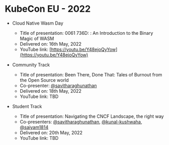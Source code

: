 # KubeCon EU - 2022

- Cloud Native Wasm Day
  - Title of presentation: 0061 736D: : An Introduction to the Binary Magic of WASM
  - Delivered on: 16th May, 2022
  - YouTube link: [https://youtu.be/Y48ejoQyYow](https://youtu.be/Y48ejoQyYow)

- Community Track
  - Title of presentation: Been There, Done That: Tales of Burnout from the Open Source world
  - Co-presenter: [@savitharaghunathan](https://github.com/savitharaghunathan)
  - Delivered on: 18th May, 2022
  - YouTube link: TBD

- Student Track
  - Title of presentation: Navigating the CNCF Landscape, the right way
  - Co-presenters: [@savitharaghunathan](https://github.com/savitharaghunathan), [@kunal-kushwaha](https://github.com/kunal-kushwaha), [@saiyam1814](https://github.com/saiyam1814)
  - Delivered on: 20th May, 2022
  - YouTube link: TBD
